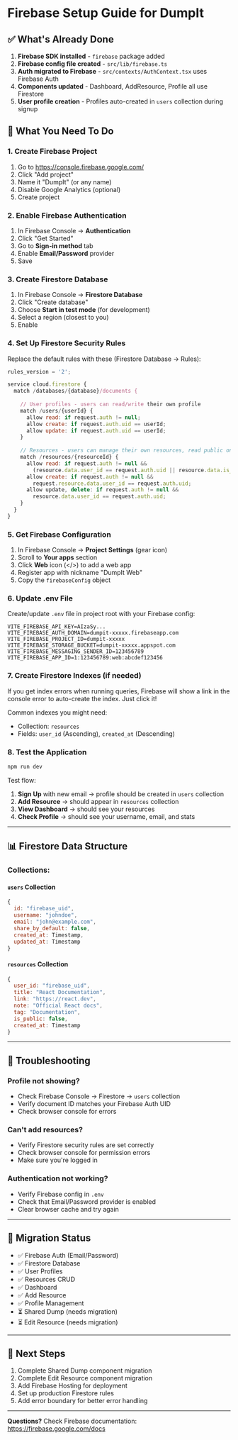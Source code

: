 # Firebase Setup Guide for DumpIt

## ✅ What's Already Done

1. **Firebase SDK installed** - `firebase` package added
2. **Firebase config file created** - `src/lib/firebase.ts`
3. **Auth migrated to Firebase** - `src/contexts/AuthContext.tsx` uses Firebase Auth
4. **Components updated** - Dashboard, AddResource, Profile all use Firestore
5. **User profile creation** - Profiles auto-created in `users` collection during signup

## 🚀 What You Need To Do

### 1. Create Firebase Project

1. Go to https://console.firebase.google.com/
2. Click "Add project"
3. Name it "DumpIt" (or any name)
4. Disable Google Analytics (optional)
5. Create project

### 2. Enable Firebase Authentication

1. In Firebase Console → **Authentication**
2. Click "Get Started"
3. Go to **Sign-in method** tab
4. Enable **Email/Password** provider
5. Save

### 3. Create Firestore Database

1. In Firebase Console → **Firestore Database**
2. Click "Create database"
3. Choose **Start in test mode** (for development)
4. Select a region (closest to you)
5. Enable

### 4. Set Up Firestore Security Rules

Replace the default rules with these (Firestore Database → Rules):

```javascript
rules_version = '2';

service cloud.firestore {
  match /databases/{database}/documents {
    
    // User profiles - users can read/write their own profile
    match /users/{userId} {
      allow read: if request.auth != null;
      allow create: if request.auth.uid == userId;
      allow update: if request.auth.uid == userId;
    }
    
    // Resources - users can manage their own resources, read public ones
    match /resources/{resourceId} {
      allow read: if request.auth != null && 
        (resource.data.user_id == request.auth.uid || resource.data.is_public == true);
      allow create: if request.auth != null && 
        request.resource.data.user_id == request.auth.uid;
      allow update, delete: if request.auth != null && 
        resource.data.user_id == request.auth.uid;
    }
  }
}
```

### 5. Get Firebase Configuration

1. In Firebase Console → **Project Settings** (gear icon)
2. Scroll to **Your apps** section
3. Click **Web** icon (</>) to add a web app
4. Register app with nickname "DumpIt Web"
5. Copy the `firebaseConfig` object

### 6. Update .env File

Create/update `.env` file in project root with your Firebase config:

```env
VITE_FIREBASE_API_KEY=AIzaSy...
VITE_FIREBASE_AUTH_DOMAIN=dumpit-xxxxx.firebaseapp.com
VITE_FIREBASE_PROJECT_ID=dumpit-xxxxx
VITE_FIREBASE_STORAGE_BUCKET=dumpit-xxxxx.appspot.com
VITE_FIREBASE_MESSAGING_SENDER_ID=123456789
VITE_FIREBASE_APP_ID=1:123456789:web:abcdef123456
```

### 7. Create Firestore Indexes (if needed)

If you get index errors when running queries, Firebase will show a link in the console error to auto-create the index. Just click it!

Common indexes you might need:
- Collection: `resources`
- Fields: `user_id` (Ascending), `created_at` (Descending)

### 8. Test the Application

```bash
npm run dev
```

Test flow:
1. **Sign Up** with new email → profile should be created in `users` collection
2. **Add Resource** → should appear in `resources` collection  
3. **View Dashboard** → should see your resources
4. **Check Profile** → should see your username, email, and stats

---

## 📊 Firestore Data Structure

### Collections:

#### `users` Collection
```javascript
{
  id: "firebase_uid",
  username: "johndoe",
  email: "john@example.com",
  share_by_default: false,
  created_at: Timestamp,
  updated_at: Timestamp
}
```

#### `resources` Collection
```javascript
{
  user_id: "firebase_uid",
  title: "React Documentation",
  link: "https://react.dev",
  note: "Official React docs",
  tag: "Documentation",
  is_public: false,
  created_at: Timestamp
}
```

---

## 🐛 Troubleshooting

### Profile not showing?
- Check Firebase Console → Firestore → `users` collection
- Verify document ID matches your Firebase Auth UID
- Check browser console for errors

### Can't add resources?
- Verify Firestore security rules are set correctly
- Check browser console for permission errors
- Make sure you're logged in

### Authentication not working?
- Verify Firebase config in `.env`
- Check that Email/Password provider is enabled
- Clear browser cache and try again

---

## 🔄 Migration Status

- ✅ Firebase Auth (Email/Password)
- ✅ Firestore Database
- ✅ User Profiles
- ✅ Resources CRUD
- ✅ Dashboard
- ✅ Add Resource
- ✅ Profile Management
- ⏳ Shared Dump (needs migration)
- ⏳ Edit Resource (needs migration)

---

## 📝 Next Steps

1. Complete Shared Dump component migration
2. Complete Edit Resource component migration
3. Add Firebase Hosting for deployment
4. Set up production Firestore rules
5. Add error boundary for better error handling

---

**Questions?** Check Firebase documentation: https://firebase.google.com/docs
